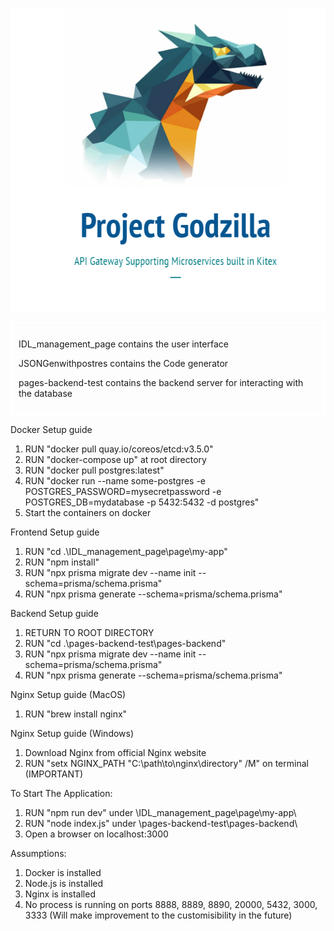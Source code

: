 ![Getting Started](godzilla.png)

<div style="border: 3px solid white; padding: 10px;">

IDL_management_page contains the user interface

JSONGenwithpostres contains the Code generator

pages-backend-test contains the backend server for interacting with the database

</div>

Docker Setup guide

1.  RUN "docker pull quay.io/coreos/etcd:v3.5.0"
2.  RUN "docker-compose up" at root directory
3.  RUN "docker pull postgres:latest"
4.  RUN "docker run --name some-postgres -e POSTGRES_PASSWORD=mysecretpassword -e POSTGRES_DB=mydatabase -p 5432:5432 -d postgres"
5.  Start the containers on docker

Frontend Setup guide

1. RUN "cd .\IDL_management_page\page\my-app\"
2. RUN "npm install"
3. RUN "npx prisma migrate dev --name init --schema=prisma/schema.prisma"
4. RUN "npx prisma generate --schema=prisma/schema.prisma"

Backend Setup guide

1. RETURN TO ROOT DIRECTORY
2. RUN "cd .\pages-backend-test\pages-backend\"
3. RUN "npx prisma migrate dev --name init --schema=prisma/schema.prisma"
4. RUN "npx prisma generate --schema=prisma/schema.prisma"

Nginx Setup guide (MacOS)

1. RUN "brew install nginx"

Nginx Setup guide (Windows)

1. Download Nginx from official Nginx website
2. RUN "setx NGINX_PATH "C:\path\to\nginx\directory" /M" on terminal (IMPORTANT)

To Start The Application:

1. RUN "npm run dev" under \IDL_management_page\page\my-app\
2. RUN "node index.js" under \pages-backend-test\pages-backend\
3. Open a browser on localhost:3000

Assumptions:

1. Docker is installed
2. Node.js is installed
3. Nginx is installed
4. No process is running on ports 8888, 8889, 8890, 20000, 5432, 3000, 3333 (Will make improvement to the customisibility in the future)
